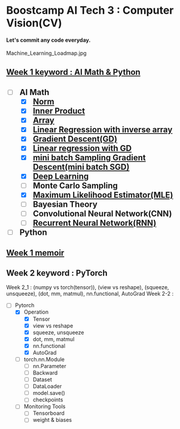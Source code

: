 <h1>Boostcamp AI Tech 3 : Computer Vision(CV)</h1>

<h4>Let's commit any code everyday.</h4>

Machine_Learning_Loadmap.jpg

<h2>
    <a href="https://github.com/hyo-jae-jung/Boostcamp_AI_Tech_3/blob/master/Practise/Week01.ipynb">Week 1 keyword : AI Math & Python</a>
<h2>

- [ ] AI Math
    - [x] [Norm](http://localhost:8888/notebooks/Practise/Week01.ipynb#Norm)
    - [x] [Inner Product](http://localhost:8888/notebooks/Practise/Week01.ipynb#Inner-Product)
    - [x] [Array](http://localhost:8888/notebooks/Practise/Week01.ipynb#Array)
    - [x] [Linear Regression with inverse array](http://localhost:8888/notebooks/Practise/Week01.ipynb#Linear-Regression-with-inverse-array)
    - [x] [Gradient Descent(GD)](http://localhost:8888/notebooks/Practise/Week01.ipynb#Gradient-Descent(GD))
    - [x] [Linear regression with GD](http://localhost:8888/notebooks/Practise/Week01.ipynb#Linear-Regression-with-GD)
    - [x] [mini batch Sampling Gradient Descent(mini batch SGD)](http://localhost:8888/notebooks/Practise/Week01.ipynb#mini-batch-Sampling-Gradient-Descent(mini-batch-SGD))
    - [x] [Deep Learning](http://localhost:8888/notebooks/Practise/Week01.ipynb#Deep-Learning)
    - [ ] Monte Carlo Sampling
    - [x] [Maximum Likelihood Estimator(MLE)](http://localhost:8888/notebooks/Practise/Week01.ipynb#Maximum-Likelihood-Estimator(MLE))
    - [ ] Bayesian Theory
    - [ ] Convolutional Neural Network(CNN)
    - [ ] [Recurrent Neural Network(RNN)](http://localhost:8888/notebooks/Practise/Week01.ipynb#Recurrent-Neural-Network(RNN))
- [ ] Python

<h2>
    <a href="https://github.com/hyo-jae-jung/Boostcamp_AI_Tech_3/blob/master/Memoir/week_1.txt">Week 1 memoir</a>
<h2>

<h2>Week 2 keyword : PyTorch</h2>

Week 2_1 : (numpy vs torch(tensor)), (view vs reshape), (squeeze, unsqueeze), (dot, mm, matmul), nn.functional, AutoGrad
Week 2-2 : 

- [ ] Pytorch
    - [x] Operation
        - [x] Tensor
        - [x] view vs reshape
        - [x] squeeze, unsqueeze
        - [x] dot, mm, matmul
        - [x] nn.functional
        - [x] AutoGrad
    - [ ] torch.nn.Module
        - [ ] nn.Parameter
        - [ ] Backward
        - [ ] Dataset
        - [ ] DataLoader
        - [ ] model.save()
        - [ ] checkpoints
    - [ ] Monitoring Tools
        - [ ] Tensorboard
        - [ ] weight & biases
